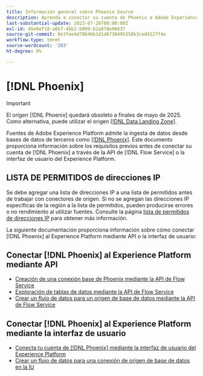 ```yaml
---
title: Información general sobre Phoenix Source
description: Aprenda a conectar su cuenta de Phoenix a Adobe Experience Platform mediante API o la interfaz de usuario.
last-substantial-update: 2023-07-26T00:00:00Z
exl-id: 45e6ef18-a0b7-4bb2-b099-b2a878e96637
source-git-commit: 0e3fee4d78646b1d1d6730495358b3ced4127f4e
workflow-type: tm+mt
source-wordcount: '203'
ht-degree: 0%

---
```


# [!DNL Phoenix]

>[!IMPORTANT]
>
>El origen [!DNL Phoenix] quedará obsoleto a finales de mayo de 2025. Como alternativa, puede utilizar el origen [[!DNL Data Landing Zone]](../cloud-storage/data-landing-zone.md).

Fuentes de Adobe Experience Platform admite la ingesta de datos desde bases de datos de terceros como [[!DNL Phoenix]](https://phoenix.apache.org/index.html). Este documento proporciona información sobre los requisitos previos antes de conectar su cuenta de [!DNL Phoenix] a través de la API de [!DNL Flow Service] o la interfaz de usuario del Experience Platform.

## LISTA DE PERMITIDOS de direcciones IP

Se debe agregar una lista de direcciones IP a una lista de permitidos antes de trabajar con conectores de origen. Si no se agregan las direcciones IP específicas de la región a la lista de permitidos, pueden producirse errores o no rendimiento al utilizar fuentes. Consulte la página [lista de permitidos de direcciones IP](../../ip-address-allow-list.md) para obtener más información.

La siguiente documentación proporciona información sobre cómo conectar [!DNL Phoenix] al Experience Platform mediante API o la interfaz de usuario:

## Conectar [!DNL Phoenix] al Experience Platform mediante API

* [Creación de una conexión base de Phoenix mediante la API de Flow Service](../../tutorials/api/create/databases/phoenix.md)
* [Exploración de tablas de datos mediante la API de Flow Service](../../tutorials/api/explore/tabular.md)
* [Crear un flujo de datos para un origen de base de datos mediante la API de Flow Service](../../tutorials/api/collect/database-nosql.md)

## Conectar [!DNL Phoenix] al Experience Platform mediante la interfaz de usuario

* [Conecta tu cuenta de  [!DNL Phoenix] mediante la interfaz de usuario del Experience Platform](../../tutorials/ui/create/databases/phoenix.md)
* [Crear un flujo de datos para una conexión de origen de base de datos en la IU](../../tutorials/ui/dataflow/databases.md)

